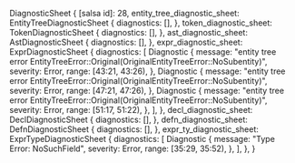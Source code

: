 DiagnosticSheet {
    [salsa id]: 28,
    entity_tree_diagnostic_sheet: EntityTreeDiagnosticSheet {
        diagnostics: [],
    },
    token_diagnostic_sheet: TokenDiagnosticSheet {
        diagnostics: [],
    },
    ast_diagnostic_sheet: AstDiagnosticSheet {
        diagnostics: [],
    },
    expr_diagnostic_sheet: ExprDiagnosticSheet {
        diagnostics: [
            Diagnostic {
                message: "entity tree error EntityTreeError::Original(OriginalEntityTreeError::NoSubentity)",
                severity: Error,
                range: [43:21, 43:26),
            },
            Diagnostic {
                message: "entity tree error EntityTreeError::Original(OriginalEntityTreeError::NoSubentity)",
                severity: Error,
                range: [47:21, 47:26),
            },
            Diagnostic {
                message: "entity tree error EntityTreeError::Original(OriginalEntityTreeError::NoSubentity)",
                severity: Error,
                range: [51:17, 51:22),
            },
        ],
    },
    decl_diagnostic_sheet: DeclDiagnosticSheet {
        diagnostics: [],
    },
    defn_diagnostic_sheet: DefnDiagnosticSheet {
        diagnostics: [],
    },
    expr_ty_diagnostic_sheet: ExprTypeDiagnosticSheet {
        diagnostics: [
            Diagnostic {
                message: "Type Error: NoSuchField",
                severity: Error,
                range: [35:29, 35:52),
            },
        ],
    },
}